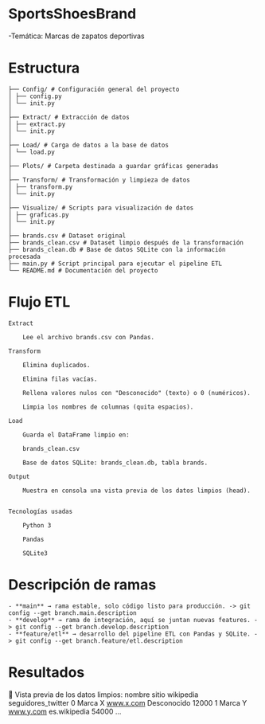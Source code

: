 # SportsShoesBrand


-Temática: Marcas de zapatos deportivas 

# Estructura

    ├── Config/ # Configuración general del proyecto
    │ ├── config.py
    │ └── init.py
    │
    ├── Extract/ # Extracción de datos
    │ ├── extract.py
    │ └── init.py
    │
    ├── Load/ # Carga de datos a la base de datos
    │ └── load.py
    │
    ├── Plots/ # Carpeta destinada a guardar gráficas generadas
    │
    ├── Transform/ # Transformación y limpieza de datos
    │ ├── transform.py
    │ └── init.py
    │
    ├── Visualize/ # Scripts para visualización de datos
    │ ├── graficas.py
    │ └── init.py
    │
    ├── brands.csv # Dataset original
    ├── brands_clean.csv # Dataset limpio después de la transformación
    ├── brands_clean.db # Base de datos SQLite con la información procesada
    ├── main.py # Script principal para ejecutar el pipeline ETL
    └── README.md # Documentación del proyecto



# Flujo ETL

    Extract

        Lee el archivo brands.csv con Pandas.

    Transform

        Elimina duplicados.

        Elimina filas vacías.

        Rellena valores nulos con "Desconocido" (texto) o 0 (numéricos).

        Limpia los nombres de columnas (quita espacios).

    Load

        Guarda el DataFrame limpio en:

        brands_clean.csv

        Base de datos SQLite: brands_clean.db, tabla brands.

    Output

        Muestra en consola una vista previa de los datos limpios (head).


    Tecnologías usadas

        Python 3

        Pandas

        SQLite3

    
 # Descripción de ramas 

    - **main** → rama estable, solo código listo para producción. -> git config --get branch.main.description
    - **develop** → rama de integración, aquí se juntan nuevas features. -> git config --get branch.develop.description
    - **feature/etl** → desarrollo del pipeline ETL con Pandas y SQLite. -> git config --get branch.feature/etl.description

# Resultados

 👀 Vista previa de los datos limpios:
        nombre     sitio    wikipedia seguidores_twitter
0  Marca X      www.x.com   Desconocido   12000
1  Marca Y      www.y.com   es.wikipedia   54000
...


